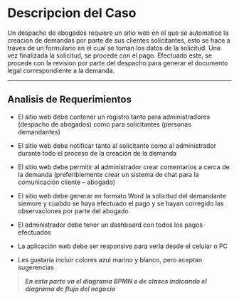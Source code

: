 # Descripcion del Caso

Un despacho de abogados requiere un sitio web en el que se automatice la creacion de demandas por parte de sus clientes solicitantes, esto se hace a traves de un formulario en el cual se toman los datos de la solicitud. Una vez finalizada la solicitud, se procede con el pago. Efectuado este, se procede con la revision por parte del despacho para generar el documento legal correspondiente a la demanda.
_________________________________________________________________________________________________________________________________________________________________________

## Analisis de Requerimientos

- El sitio web debe contener un registro tanto para administradores (despacho de abogados) como para solicitantes (personas demandantes)

- El sitio web debe notificar tanto al solicitante como al administrador durante todo el proceso de la creación de la demanda

- El sitio web debe permitir al administrador crear comentarios a cerca de la demanda (preferiblemente crear un sistema de chat para la comunicación cliente – abogado)

- El sitio web debe generar en formato Word la solicitud del demandante siemore y cuabdo se haya efectuado el pago y se hayan corregido las observaciones por parte del abogado

- El administrador debe tener un dashboard con todos los pagos efectuados

- La aplicación web debe ser responsive para verla desde el celular o PC

- Les gustaría incluir colores azul marino y blanco, pero aceptan sugerencias

> ***En esta parte va el diagrama BPMN o de clases indicando el diagrama de flujo del negocio***


